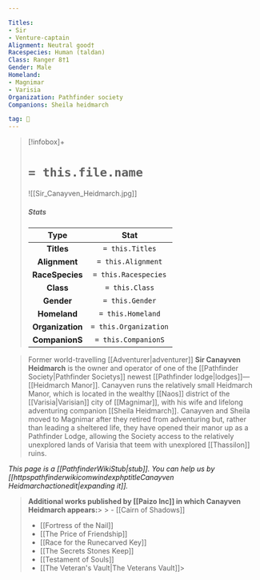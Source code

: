 ```yaml
---

Titles:
- Sir
- Venture-captain
Alignment: Neutral good†
Racespecies: Human (taldan)
Class: Ranger 8†1
Gender: Male
Homeland:
- Magnimar
- Varisia
Organization: Pathfinder society
Companions: Sheila heidmarch

tag: 👤️
---
```


> [!infobox]+
> #  `= this.file.name`
> ![[Sir_Canayven_Heidmarch.jpg]]
> ##### Stats
> Type | Stat |
> :---: |:---:|
> **Titles** | `= this.Titles` |
> **Alignment** | `= this.Alignment` |
> **RaceSpecies** | `= this.Racespecies` |
> **Class** | `= this.Class` |
> **Gender** | `= this.Gender` |
> **Homeland** | `= this.Homeland` |
> **Organization** | `= this.Organization` |
> **CompanionS** | `= this.CompanionS` |



> Former world-travelling [[Adventurer|adventurer]] **Sir Canayven Heidmarch** is the owner and operator of one of the [[Pathfinder Society|Pathfinder Societys]] newest [[Pathfinder lodge|lodges]]—[[Heidmarch Manor]]. Canayven runs the relatively small Heidmarch Manor, which is located in the wealthy [[Naos]] district of the [[Varisia|Varisian]] city of [[Magnimar]], with his wife and lifelong adventuring companion [[Sheila Heidmarch]]. Canayven and Sheila moved to Magnimar after they retired from adventuring but, rather than leading a sheltered life, they have opened their manor up as a Pathfinder Lodge, allowing the Society access to the relatively unexplored lands of Varisia that teem with unexplored [[Thassilon]] ruins.



*This page is a [[PathfinderWikiStub|stub]]. You can help us by [[httpspathfinderwikicomwindexphptitleCanayven Heidmarchactionedit|expanding it]].*



> **Additional works published by [[Paizo Inc]] in which Canayven Heidmarch appears:**> > - [[Cairn of Shadows]]
> - [[Fortress of the Nail]]
> - [[The Price of Friendship]]
> - [[Race for the Runecarved Key]]
> - [[The Secrets Stones Keep]]
> - [[Testament of Souls]]
> - [[The Veteran's Vault|The Veterans Vault]]> 




